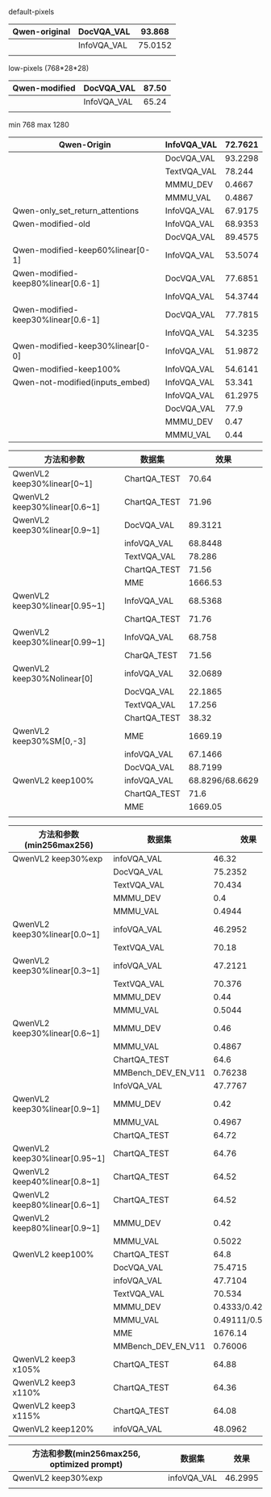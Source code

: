 default-pixels

| Qwen-original | DocVQA_VAL  | 93.868  |
| ------------- | ----------- | ------- |
|               | InfoVQA_VAL | 75.0152 |
|               |             |         |

low-pixels (768\*28*28)

| Qwen-modified | DocVQA_VAL  | 87.50 |
| ------------- | ----------- | ----- |
|               | InfoVQA_VAL | 65.24 |
|               |             |       |

min 768 max 1280

| Qwen-Origin                        | InfoVQA_VAL | 72.7621 |
| ---------------------------------- | ----------- | ------- |
|                                    | DocVQA_VAL  | 93.2298 |
|                                    | TextVQA_VAL | 78.244  |
|                                    | MMMU_DEV    | 0.4667  |
|                                    | MMMU_VAL    | 0.4867  |
| Qwen-only_set_return_attentions    | InfoVQA_VAL | 67.9175 |
| Qwen-modified-old                  | InfoVQA_VAL | 68.9353 |
|                                    | DocVQA_VAL  | 89.4575 |
| Qwen-modified-keep60%linear[0-1]   | InfoVQA_VAL | 53.5074 |
| Qwen-modified-keep80%linear[0.6-1] | DocVQA_VAL  | 77.6851 |
|                                    | InfoVQA_VAL | 54.3744 |
| Qwen-modified-keep30%linear[0.6-1] | DocVQA_VAL  | 77.7815 |
|                                    | InfoVQA_VAL | 54.3235 |
| Qwen-modified-keep30%linear[0-0]   | InfoVQA_VAL | 51.9872 |
| Qwen-modified-keep100%             | InfoVQA_VAL | 54.6141 |
| Qwen-not-modified(inputs_embed)    | InfoVQA_VAL | 53.341  |
|                                    | InfoVQA_VAL | 61.2975 |
|                                    | DocVQA_VAL  | 77.9    |
|                                    | MMMU_DEV    | 0.47    |
|                                    | MMMU_VAL    | 0.44    |

| 方法和参数                    | 数据集       | 效果            |
| ----------------------------- | ------------ | --------------- |
| QwenVL2 keep30%linear[0~1]    | ChartQA_TEST | 70.64           |
| QwenVL2 keep30%linear[0.6~1]  | ChartQA_TEST | 71.96           |
| QwenVL2 keep30%linear[0.9~1]  | DocVQA_VAL   | 89.3121         |
|                               | infoVQA_VAL  | 68.8448         |
|                               | TextVQA_VAL  | 78.286          |
|                               | ChartQA_TEST | 71.56           |
|                               | MME          | 1666.53         |
| QwenVL2 keep30%linear[0.95~1] | InfoVQA_VAL  | 68.5368         |
|                               | ChartQA_TEST | 71.76           |
| QwenVL2 keep30%linear[0.99~1] | InfoVQA_VAL  | 68.758          |
|                               | CharQA_TEST  | 71.56           |
| QwenVL2 keep30%Nolinear[0]    | infoVQA_VAL  | 32.0689         |
|                               | DocVQA_VAL   | 22.1865         |
|                               | TextVQA_VAL  | 17.256          |
|                               | ChartQA_TEST | 38.32           |
| QwenVL2 keep30%SM[0,-3]       | MME          | 1669.19         |
|                               | infoVQA_VAL  | 67.1466         |
|                               | DocVQA_VAL   | 88.7199         |
| QwenVL2 keep100%              | infoVQA_VAL  | 68.8296/68.6629 |
|                               | ChartQA_TEST | 71.6            |
|                               | MME          | 1669.05         |
|                               |              |                 |

| 方法和参数(min256max256)      | 数据集             | 效果            |
| ----------------------------- | ------------------ | --------------- |
| QwenVL2 keep30%exp            | infoVQA_VAL        | 46.32           |
|                               | DocVQA_VAL         | 75.2352         |
|                               | TextVQA_VAL        | 70.434          |
|                               | MMMU_DEV           | 0.4             |
|                               | MMMU_VAL           | 0.4944          |
| QwenVL2 keep30%linear[0.0~1]  | infoVQA_VAL        | 46.2952         |
|                               | TextVQA_VAL        | 70.18           |
| QwenVL2 keep30%linear[0.3~1]  | infoVQA_VAL        | 47.2121         |
|                               | TextVQA_VAL        | 70.376          |
|                               | MMMU_DEV           | 0.44            |
|                               | MMMU_VAL           | 0.5044          |
| QwenVL2 keep30%linear[0.6~1]  | MMMU_DEV           | 0.46            |
|                               | MMMU_VAL           | 0.4867          |
|                               | ChartQA_TEST       | 64.6            |
|                               | MMBench_DEV_EN_V11 | 0.76238         |
|                               | InfoVQA_VAL        | 47.7767         |
| QwenVL2 keep30%linear[0.9~1]  | MMMU_DEV           | 0.42            |
|                               | MMMU_VAL           | 0.4967          |
|                               | ChartQA_TEST       | 64.72           |
| QwenVL2 keep30%linear[0.95~1] | ChartQA_TEST       | 64.76           |
| QwenVL2 keep40%linear[0.8~1]  | ChartQA_TEST       | 64.52           |
| QwenVL2 keep80%linear[0.6~1]  | ChartQA_TEST       | 64.52           |
| QwenVL2 keep80%linear[0.9~1]  | MMMU_DEV           | 0.42            |
|                               | MMMU_VAL           | 0.5022          |
| QwenVL2 keep100%              | ChartQA_TEST       | 64.8            |
|                               | DocVQA_VAL         | 75.4715         |
|                               | infoVQA_VAL        | 47.7104         |
|                               | TextVQA_VAL        | 70.534          |
|                               | MMMU_DEV           | 0.4333/0.42     |
|                               | MMMU_VAL           | 0.49111/0.50222 |
|                               | MME                | 1676.14         |
|                               | MMBench_DEV_EN_V11 | 0.76006         |
| QwenVL2 keep3 x105%           | ChartQA_TEST       | 64.88           |
| QwenVL2 keep3 x110%           | ChartQA_TEST       | 64.36           |
| QwenVL2 keep3 x115%           | ChartQA_TEST       | 64.08           |
| QwenVL2 keep120%              | infoVQA_VAL        | 48.0962         |

| 方法和参数(min256max256, optimized prompt) | 数据集      | 效果    |
| ------------------------------------------ | ----------- | ------- |
| QwenVL2 keep30%exp                         | infoVQA_VAL | 46.2995 |
|                                            |             |         |
